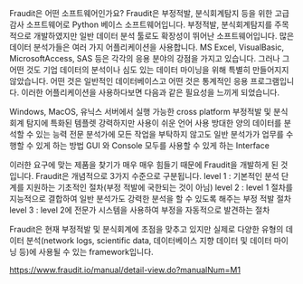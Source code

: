 Fraudit은 어떤 소프트웨어인가요?
Fraudit은 부정적발, 분식회계탐지 등을 위한 고급 감사 소프트웨어로 Python 베이스 소프트웨어입니다.
부정적발, 분식회계탐지를 주목적으로 개발하였지만 일반 데이터 분석 툴로도 확장성이 뛰어난 소프트웨어입니다.
많은 데이터 분석가들은 여러 가지 어플리케이션을 사용합니다. MS Excel, VisualBasic, MicrosoftAccess, SAS 등은 각각의 응용 분야의 강점을 가지고 있습니다.
그러나 그 어떤 것도 기업 데이터의 분석이나 심도 있는 데이터 마이닝을 위해 특별히 만들어지지 않았습니다. 어떤 것은 일반적인 데이터베이스고 어떤 것은 통계적인 응용 프로그램입니다.
이러한 어플리케이션을 사용하다보면 다음과 같은 필요성을 느끼게 되었습니다.

Windows, MacOS, 유닉스 서버에서 실행 가능한 cross platform
부정적발 및 분식회계 탐지에 특화된 템플렛
강력하지만 사용이 쉬운 언어 사용
방대한 양의 데이터를 분석할 수 있는 능력
전문 분석가에 모든 작업을 부탁하지 않고도 일반 분석가가 업무를 수행할 수 있게 하는 방법
GUI 와 Console 모두를 사용할 수 있게 하는 Interface

이러한 요구에 맞는 제품을 찾기가 매우 매우 힘들기 때문에 Fraudit을 개발하게 된 것입니다.
Fraudit은 개념적으로 3가지 수준으로 구분됩니다.
level 1 : 기본적인 분석 단계를 지원하는 기초적인 절차(부정 적발에 국한되는 것이 아님)
level 2 : level 1 절차를 지능적으로 결합하여 일반 분석가도 강력한 분석을 할 수 있도록 해주는 부정 적발 절차
level 3 : level 2에 전문가 시스템을 사용하여 부정을 자동적으로 발견하는 절차

Fraudit은 현재 부정적발 및 분식회계에 초점을 맞추고 있지만 실제로 다양한 유형의 데이터 분석(network logs, scientific data, 데이터베이스 지향 데이터 및 데이터 마이닝 등)에 사용될 수 있는 framework입니다.

https://www.fraudit.io/manual/detail-view.do?manualNum=M1
